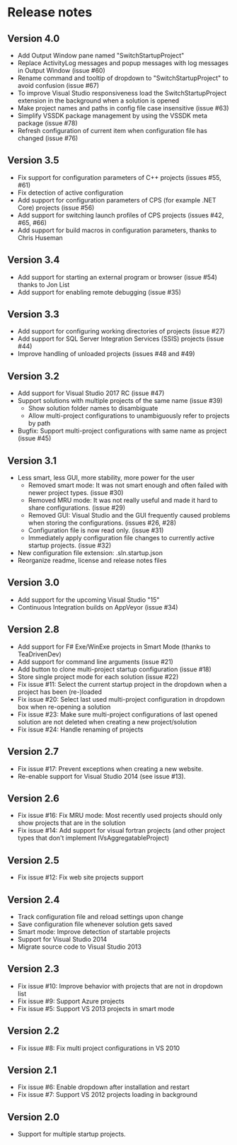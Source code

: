 # Release notes

## Version 4.0
* Add Output Window pane named "SwitchStartupProject"
* Replace ActivityLog messages and popup messages with log messages in Output Window (issue #60)
* Rename command and tooltip of dropdown to "SwitchStartupProject" to avoid confusion (issue #67)
* To improve Visual Studio responsiveness load the SwitchStartupProject extension in the background when a solution is opened
* Make project names and paths in config file case insensitive (issue #63)
* Simplify VSSDK package management by using the VSSDK meta package (issue #78)
* Refresh configuration of current item when configuration file has changed (issue #76)

## Version 3.5
* Fix support for configuration parameters of C++ projects (issues #55, #61)
* Fix detection of active configuration
* Add support for configuration parameters of CPS (for example .NET Core) projects (issue #56)
* Add support for switching launch profiles of CPS projects (issues #42, #65, #66)
* Add support for build macros in configuration parameters, thanks to Chris Huseman

## Version 3.4
* Add support for starting an external program or browser (issue #54) thanks to Jon List
* Add support for enabling remote debugging (issue #35)

## Version 3.3
* Add support for configuring working directories of projects (issue #27)
* Add support for SQL Server Integration Services (SSIS) projects (issue #44)
* Improve handling of unloaded projects (issues #48 and #49)

## Version 3.2
* Add support for Visual Studio 2017 RC (issue #47)
* Support solutions with multiple projects of the same name (issue #39)
  * Show solution folder names to disambiguate
  * Allow multi-project configurations to unambiguously refer to projects by path
* Bugfix: Support multi-project configurations with same name as project (issue #45)

## Version 3.1
* Less smart, less GUI, more stability, more power for the user
  * Removed smart mode: It was not smart enough and often failed with newer project types. (issue #30)
  * Removed MRU mode: It was not really useful and made it hard to share configurations. (issue #29)
  * Removed GUI: Visual Studio and the GUI frequently caused problems when storing the configurations. (issues #26, #28)
  * Configuration file is now read only. (issue #31)
  * Immediately apply configuration file changes to currently active startup projects. (issue #32)
* New configuration file extension: <SolutionName>.sln.startup.json
* Reorganize readme, license and release notes files

## Version 3.0
* Add support for the upcoming Visual Studio "15"
* Continuous Integration builds on AppVeyor (issue #34)

## Version 2.8
* Add support for F# Exe/WinExe projects in Smart Mode (thanks to TeaDrivenDev)
* Add support for command line arguments (issue #21)
* Add button to clone multi-project startup configuration (issue #18)
* Store single project mode for each solution (issue #22)
* Fix issue #11: Select the current startup project in the dropdown when a project has been (re-)loaded
* Fix issue #20: Select last used multi-project configuration in dropdown box when re-opening a solution
* Fix issue #23: Make sure multi-project configurations of last opened solution are not deleted when creating a new project/solution
* Fix issue #24: Handle renaming of projects

## Version 2.7
* Fix issue #17: Prevent exceptions when creating a new website.
* Re-enable support for Visual Studio 2014 (see issue #13).

## Version 2.6
* Fix issue #16: Fix MRU mode: Most recently used projects should only show projects that are in the solution
* Fix issue #14: Add support for visual fortran projects (and other project types that don't implement IVsAggregatableProject)

## Version 2.5
* Fix issue #12: Fix web site projects support

## Version 2.4
* Track configuration file and reload settings upon change
* Save configuration file whenever solution gets saved
* Smart mode: Improve detection of startable projects
* Support for Visual Studio 2014
* Migrate source code to Visual Studio 2013

## Version 2.3
* Fix issue #10: Improve behavior with projects that are not in dropdown list
* Fix issue #9: Support Azure projects
* Fix issue #5: Support VS 2013 projects in smart mode

## Version 2.2
* Fix issue #8: Fix multi project configurations in VS 2010

## Version 2.1
* Fix issue #6: Enable dropdown after installation and restart
* Fix issue #7: Support VS 2012 projects loading in background

## Version 2.0
* Support for multiple startup projects.